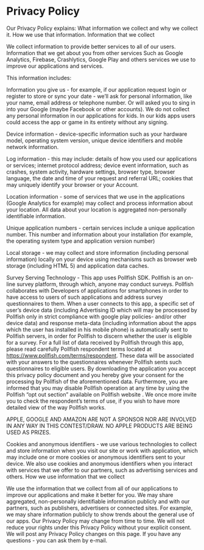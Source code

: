 # Privacy Policy
Our Privacy Policy explains:
What information we collect and why we collect it.
How we use that information.
Information that we collect

We collect information to provide better services to all of our users. Information that we get about you from other services Such as Google Analytics, Firebase, Crashlytics, Google Play and others services we use to improve our applications and services.


This information includes:

Information you give us - for example, if our application request login or register to store or sync your date - we’ll ask for personal information, like your name, email address or telephone number. Or will asked you to sing in into your Google (maybe Facebook or other accounts). We do not collect any personal information in our applications for kids. In our kids apps users could access the app or game in its entirety without any signing.



Device information - device-specific information such as your hardware model, operating system version, unique device identifiers and mobile network information.



Log information - this may include: details of how you used our applications or services; internet protocol address; device event information, such as crashes, system activity, hardware settings, browser type, browser language, the date and time of your request and referral URL; cookies that may uniquely identify your browser or your Account.



Location information - some of services that we use in the applications (Google Analytics for example) may collect and process information about your location. All data about your location is aggregated non-personally identifiable information.



Unique application numbers - certain services include a unique application number. This number and information about your installation (for example, the operating system type and application version number)



Local storage - we may collect and store information (including personal information) locally on your device using mechanisms such as browser web storage (including HTML 5) and application data caches.



Survey Serving Technology - This app uses Pollfish SDK. Pollfish is an on-line survey platform, through which, anyone may conduct surveys. Pollfish collaborates with Developers of applications for smartphones in order to have access to users of such applications and address survey questionnaires to them. When a user connects to this app, a specific set of user’s device data (including Advertising ID which will may be processed by Pollfish only in strict compliance with google play policies- and/or other device data) and response meta-data (including information about the apps which the user has installed in his mobile phone) is automatically sent to Pollfish servers, in order for Pollfish to discern whether the user is eligible for a survey. For a full list of data received by Pollfish through this app, please read carefully Pollfish respondent terms located at https://www.pollfish.com/terms/respondent. These data will be associated with your answers to the questionnaires whenever Pollfish sents such questionnaires to eligible users. By downloading the application you accept this privacy policy document and you hereby give your consent for the processing by Pollfish of the aforementioned data. Furthermore, you are informed that you may disable Pollfish operation at any time by using the Pollfish “opt out section” available on Pollfish website . We once more invite you to check the respondent’s terms of use, if you wish to have more detailed view of the way Pollfish works. 

APPLE, GOOGLE AND AMAZON ARE NOT A SPONSOR NOR ARE INVOLVED IN ANY WAY IN THIS CONTEST/DRAW. NO APPLE PRODUCTS ARE BEING USED AS PRIZES.



Cookies and anonymous identifiers - we use various technologies to collect and store information when you visit our site or work with application, which may include one or more cookies or anonymous identifiers sent to your device. We also use cookies and anonymous identifiers when you interact with services that we offer to our partners, such as advertising services and others. How we use information that we collect



We use the information that we collect from all of our applications to improve our applications and make it better for you. We may share aggregated, non-personally identifiable information publicly and with our partners, such as publishers, advertisers or connected sites. For example, we may share information publicly to show trends about the general use of our apps. Our Privacy Policy may change from time to time. We will not reduce your rights under this Privacy Policy without your explicit consent. We will post any Privacy Policy changes on this page. If you have any questions - you can ask them by e-mail.



